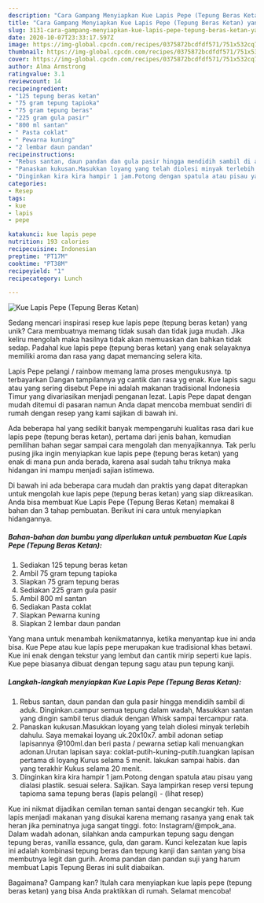 ```yaml
---
description: "Cara Gampang Menyiapkan Kue Lapis Pepe (Tepung Beras Ketan) yang Lezat"
title: "Cara Gampang Menyiapkan Kue Lapis Pepe (Tepung Beras Ketan) yang Lezat"
slug: 3131-cara-gampang-menyiapkan-kue-lapis-pepe-tepung-beras-ketan-yang-lezat
date: 2020-10-07T23:33:17.597Z
image: https://img-global.cpcdn.com/recipes/0375872bcdfdf571/751x532cq70/kue-lapis-pepe-tepung-beras-ketan-foto-resep-utama.jpg
thumbnail: https://img-global.cpcdn.com/recipes/0375872bcdfdf571/751x532cq70/kue-lapis-pepe-tepung-beras-ketan-foto-resep-utama.jpg
cover: https://img-global.cpcdn.com/recipes/0375872bcdfdf571/751x532cq70/kue-lapis-pepe-tepung-beras-ketan-foto-resep-utama.jpg
author: Alma Armstrong
ratingvalue: 3.1
reviewcount: 14
recipeingredient:
- "125 tepung beras ketan"
- "75 gram tepung tapioka"
- "75 gram tepung beras"
- "225 gram gula pasir"
- "800 ml santan"
- " Pasta coklat"
- " Pewarna kuning"
- "2 lembar daun pandan"
recipeinstructions:
- "Rebus santan, daun pandan dan gula pasir hingga mendidih sambil di aduk. Dinginkan.campur semua tepung dalam wadah, Masukkan santan yang dingin sambil terus diaduk dengan Whisk sampai tercampur rata."
- "Panaskan kukusan.Masukkan loyang yang telah diolesi minyak terlebih dahulu. Saya memakai loyang uk.20x10x7. ambil adonan setiap lapisannya @100ml.dan beri pasta / pewarna setiap kali menuangkan adonan.Urutan lapisan saya: coklat-putih-kuning-putih.tuangkan lapisan pertama di loyang Kurus selama 5 menit. lakukan sampai habis. dan yang terakhir Kukus selama 20 menit."
- "Dinginkan kira kira hampir 1 jam.Potong dengan spatula atau pisau yang dialasi plastik. sesuai selera. Sajikan. Saya lampirkan resep versi tepung tapioma sama tepung beras (lapis pelangi)             (lihat resep)"
categories:
- Resep
tags:
- kue
- lapis
- pepe

katakunci: kue lapis pepe 
nutrition: 193 calories
recipecuisine: Indonesian
preptime: "PT17M"
cooktime: "PT38M"
recipeyield: "1"
recipecategory: Lunch

---
```



![Kue Lapis Pepe (Tepung Beras Ketan)](https://img-global.cpcdn.com/recipes/0375872bcdfdf571/751x532cq70/kue-lapis-pepe-tepung-beras-ketan-foto-resep-utama.jpg)

Sedang mencari inspirasi resep kue lapis pepe (tepung beras ketan) yang unik? Cara membuatnya memang tidak susah dan tidak juga mudah. Jika keliru mengolah maka hasilnya tidak akan memuaskan dan bahkan tidak sedap. Padahal kue lapis pepe (tepung beras ketan) yang enak selayaknya memiliki aroma dan rasa yang dapat memancing selera kita.

Lapis Pepe pelangi / rainbow memang lama proses mengukusnya. tp terbayarkan Dangan tampilannya yg cantik dan rasa yg enak. Kue lapis sagu atau yang sering disebut Pepe ini adalah makanan tradisional Indonesia Timur yang divariasikan menjadi penganan lezat. Lapis Pepe dapat dengan mudah ditemui di pasaran namun Anda dapat mencoba membuat sendiri di rumah dengan resep yang kami sajikan di bawah ini.

Ada beberapa hal yang sedikit banyak mempengaruhi kualitas rasa dari kue lapis pepe (tepung beras ketan), pertama dari jenis bahan, kemudian pemilihan bahan segar sampai cara mengolah dan menyajikannya. Tak perlu pusing jika ingin menyiapkan kue lapis pepe (tepung beras ketan) yang enak di mana pun anda berada, karena asal sudah tahu triknya maka hidangan ini mampu menjadi sajian istimewa.


Di bawah ini ada beberapa cara mudah dan praktis yang dapat diterapkan untuk mengolah kue lapis pepe (tepung beras ketan) yang siap dikreasikan. Anda bisa membuat Kue Lapis Pepe (Tepung Beras Ketan) memakai 8 bahan dan 3 tahap pembuatan. Berikut ini cara untuk menyiapkan hidangannya.

<!--inarticleads1-->

##### Bahan-bahan dan bumbu yang diperlukan untuk pembuatan Kue Lapis Pepe (Tepung Beras Ketan):

1. Sediakan 125 tepung beras ketan
1. Ambil 75 gram tepung tapioka
1. Siapkan 75 gram tepung beras
1. Sediakan 225 gram gula pasir
1. Ambil 800 ml santan
1. Sediakan  Pasta coklat
1. Siapkan  Pewarna kuning
1. Siapkan 2 lembar daun pandan


Yang mana untuk menambah kenikmatannya, ketika menyantap kue ini anda bisa. Kue Pepe atau kue lapis pepe merupakan kue tradisional khas betawi. Kue ini enak dengan tekstur yang lembut dan cantik mirip seperti kue lapis. Kue pepe biasanya dibuat dengan tepung sagu atau pun tepung kanji. 

<!--inarticleads2-->

##### Langkah-langkah menyiapkan Kue Lapis Pepe (Tepung Beras Ketan):

1. Rebus santan, daun pandan dan gula pasir hingga mendidih sambil di aduk. Dinginkan.campur semua tepung dalam wadah, Masukkan santan yang dingin sambil terus diaduk dengan Whisk sampai tercampur rata.
1. Panaskan kukusan.Masukkan loyang yang telah diolesi minyak terlebih dahulu. Saya memakai loyang uk.20x10x7. ambil adonan setiap lapisannya @100ml.dan beri pasta / pewarna setiap kali menuangkan adonan.Urutan lapisan saya: coklat-putih-kuning-putih.tuangkan lapisan pertama di loyang Kurus selama 5 menit. lakukan sampai habis. dan yang terakhir Kukus selama 20 menit.
1. Dinginkan kira kira hampir 1 jam.Potong dengan spatula atau pisau yang dialasi plastik. sesuai selera. Sajikan. Saya lampirkan resep versi tepung tapioma sama tepung beras (lapis pelangi) -             (lihat resep)


Kue ini nikmat dijadikan cemilan teman santai dengan secangkir teh. Kue lapis menjadi makanan yang disukai karena memang rasanya yang enak tak heran jika peminatnya juga sangat tinggi. foto: Instagram/@mpok_ana. Dalam wadah adonan, silahkan anda campurkan tepung sagu dengan tepung beras, vanilla essance, gula, dan garam. Kunci kelezatan kue lapis ini adalah kombinasi tepung beras dan tepung kanji dan santan yang bisa membutnya legit dan gurih. Aroma pandan dan pandan suji yang harum membuat Lapis Tepung Beras ini sulit diabaikan. 

Bagaimana? Gampang kan? Itulah cara menyiapkan kue lapis pepe (tepung beras ketan) yang bisa Anda praktikkan di rumah. Selamat mencoba!
